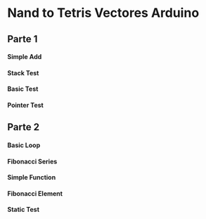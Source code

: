 # Nand to Tetris Vectores Arduino

## Parte 1
#### Simple Add
#### Stack Test
#### Basic Test
#### Pointer Test

## Parte 2
#### Basic Loop
#### Fibonacci Series
#### Simple Function
#### Fibonacci Element
#### Static Test